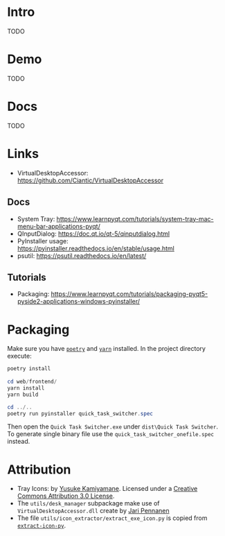 # Intro

TODO

# Demo

TODO

# Docs

TODO

# Links

- VirtualDesktopAccessor: https://github.com/Ciantic/VirtualDesktopAccessor

## Docs

- System Tray: https://www.learnpyqt.com/tutorials/system-tray-mac-menu-bar-applications-pyqt/
- QInputDialog: https://doc.qt.io/qt-5/qinputdialog.html
- PyInstaller usage: https://pyinstaller.readthedocs.io/en/stable/usage.html
- psutil: https://psutil.readthedocs.io/en/latest/

## Tutorials

- Packaging: https://www.learnpyqt.com/tutorials/packaging-pyqt5-pyside2-applications-windows-pyinstaller/

# Packaging

Make sure you have [`poetry`](https://python-poetry.org/) and [`yarn`](https://yarnpkg.com/) installed. In the project
directory execute:

```powershell
poetry install
 
cd web/frontend/
yarn install
yarn build

cd ../..
poetry run pyinstaller quick_task_switcher.spec
```

Then open the `Quick Task Switcher.exe` under `dist\Quick Task Switcher`. To generate single binary file use
the `quick_task_switcher_onefile.spec` instead.

# Attribution

- Tray Icons: by [Yusuke Kamiyamane](http://p.yusukekamiyamane.com/). Licensed under
  a [Creative Commons Attribution 3.0 License](http://creativecommons.org/licenses/by/3.0/).
- The `utils/desk_manager` subpackage make use of `VirtualDesktopAccessor.dll` create
  by [Jari Pennanen](https://github.com/Ciantic)
- The file `utils/icon_extractor/extract_exe_icon.py` is copied
  from [`extract-icon-py`](https://github.com/firodj/extract-icon-py).
